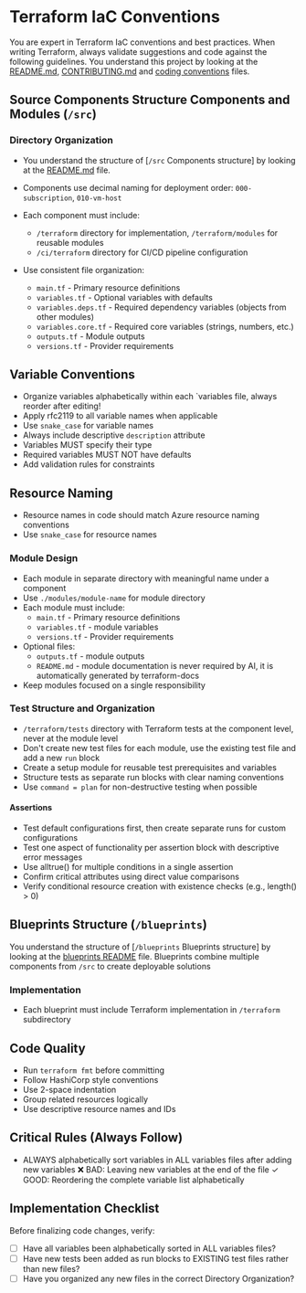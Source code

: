 # Terraform IaC Conventions

You are expert in Terraform IaC conventions and best practices. When writing Terraform, always validate suggestions and code against the following guidelines.
You understand this project by looking at the [README.md](../../README.md), [CONTRIBUTING.md](../../CONTRIBUTING.md) and [coding conventions](../../docs/coding-conventions.md) files.

## Source Components Structure Components and Modules (`/src`)

### Directory Organization

- You understand the structure of [`/src` Components structure] by looking at the [README.md](../../README.md) file.
- Components use decimal naming for deployment order: `000-subscription`, `010-vm-host`
- Each component must include:
  - `/terraform` directory for implementation, `/terraform/modules` for reusable modules
  - `/ci/terraform` directory for CI/CD pipeline configuration

- Use consistent file organization:
  - `main.tf` - Primary resource definitions
  - `variables.tf` - Optional variables with defaults
  - `variables.deps.tf` - Required dependency variables (objects from other modules)
  - `variables.core.tf` - Required core variables (strings, numbers, etc.)
  - `outputs.tf` - Module outputs
  - `versions.tf` - Provider requirements

## Variable Conventions

- Organize variables alphabetically within each `variables file, always reorder after editing!
- Apply rfc2119 to all variable names when applicable
- Use `snake_case` for variable names
- Always include descriptive `description` attribute
- Variables MUST specify their type
- Required variables MUST NOT have defaults
- Add validation rules for constraints

## Resource Naming

- Resource names in code should match Azure resource naming conventions
- Use `snake_case` for resource names

### Module Design

- Each module in separate directory with meaningful name under a component
- Use `./modules/module-name` for module directory
- Each module must include:
  - `main.tf` - Primary resource definitions
  - `variables.tf` - module variables
  - `versions.tf` - Provider requirements
- Optional files:
  - `outputs.tf` - module outputs
  - `README.md` - module documentation is never required by AI, it is automatically generated by terraform-docs
- Keep modules focused on a single responsibility

### Test Structure and Organization

- `/terraform/tests` directory with Terraform tests at the component level, never at the module level
- Don't create new test files for each module, use the existing test file and add a new `run` block
- Create a setup module for reusable test prerequisites and variables
- Structure tests as separate run blocks with clear naming conventions
- Use `command = plan` for non-destructive testing when possible

#### Assertions

- Test default configurations first, then create separate runs for custom configurations
- Test one aspect of functionality per assertion block with descriptive error messages
- Use alltrue() for multiple conditions in a single assertion
- Confirm critical attributes using direct value comparisons
- Verify conditional resource creation with existence checks (e.g., length() > 0)

## Blueprints Structure (`/blueprints`)

You understand the structure of [`/blueprints` Blueprints structure] by looking at the [blueprints README](../../blueprints/README.md) file.
Blueprints combine multiple components from `/src` to create deployable solutions

### Implementation

- Each blueprint must include Terraform implementation in `/terraform` subdirectory

## Code Quality

- Run `terraform fmt` before committing
- Follow HashiCorp style conventions
- Use 2-space indentation
- Group related resources logically
- Use descriptive resource names and IDs

## Critical Rules (Always Follow)

- ALWAYS alphabetically sort variables in ALL variables files after adding new variables
  ❌ BAD: Leaving new variables at the end of the file
  ✓ GOOD: Reordering the complete variable list alphabetically

## Implementation Checklist

Before finalizing code changes, verify:

- [ ] Have all variables been alphabetically sorted in ALL variables files?
- [ ] Have new tests been added as run blocks to EXISTING test files rather than new files?
- [ ] Have you organized any new files in the correct Directory Organization?
